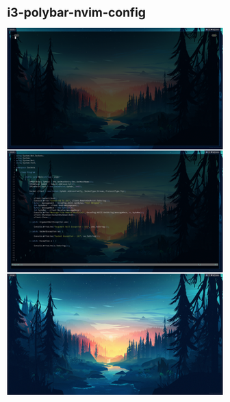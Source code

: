 # i3-polybar-nvim-config

![alt text](https://github.com/HaydenSeward/dotfiles/blob/master/alacritty.png?raw=true)
![alt text](https://github.com/HaydenSeward/dotfiles/blob/master/nvim.png?raw=true)
![alt text](https://github.com/HaydenSeward/dotfiles/blob/master/polybar.png?raw=true)

